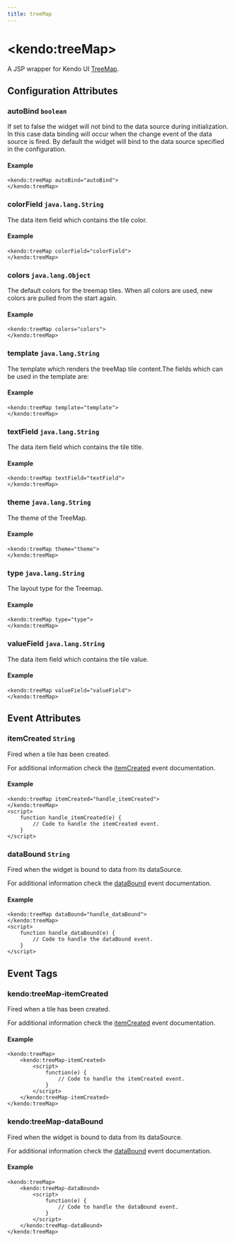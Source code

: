 ```yaml
---
title: treeMap
---
```


# \<kendo:treeMap\>
A JSP wrapper for Kendo UI [TreeMap](/api/dataviz/treemap).

## Configuration Attributes

### autoBind `boolean`

If set to false the widget will not bind to the data source during initialization. In this case data binding will occur when the change event of the
data source is fired. By default the widget will bind to the data source specified in the configuration.

#### Example
    <kendo:treeMap autoBind="autoBind">
    </kendo:treeMap>

### colorField `java.lang.String`

The data item field which contains the tile color.

#### Example
    <kendo:treeMap colorField="colorField">
    </kendo:treeMap>

### colors `java.lang.Object`

The default colors for the treemap tiles. When all colors are used, new colors are pulled from the start again.

#### Example
    <kendo:treeMap colors="colors">
    </kendo:treeMap>

### template `java.lang.String`

The template which renders the treeMap tile content.The fields which can be used in the template are:

#### Example
    <kendo:treeMap template="template">
    </kendo:treeMap>

### textField `java.lang.String`

The data item field which contains the tile title.

#### Example
    <kendo:treeMap textField="textField">
    </kendo:treeMap>

### theme `java.lang.String`

The theme of the TreeMap.

#### Example
    <kendo:treeMap theme="theme">
    </kendo:treeMap>

### type `java.lang.String`

The layout type for the Treemap.

#### Example
    <kendo:treeMap type="type">
    </kendo:treeMap>

### valueField `java.lang.String`

The data item field which contains the tile value.

#### Example
    <kendo:treeMap valueField="valueField">
    </kendo:treeMap>


## Event Attributes

### itemCreated `String`

Fired when a tile has been created.


For additional information check the [itemCreated](/api/dataviz/treemap#events-itemCreated) event documentation.

#### Example
    <kendo:treeMap itemCreated="handle_itemCreated">
    </kendo:treeMap>
    <script>
        function handle_itemCreated(e) {
            // Code to handle the itemCreated event.
        }
    </script>

### dataBound `String`

Fired when the widget is bound to data from its dataSource.


For additional information check the [dataBound](/api/dataviz/treemap#events-dataBound) event documentation.

#### Example
    <kendo:treeMap dataBound="handle_dataBound">
    </kendo:treeMap>
    <script>
        function handle_dataBound(e) {
            // Code to handle the dataBound event.
        }
    </script>

## Event Tags

### kendo:treeMap-itemCreated

Fired when a tile has been created.


For additional information check the [itemCreated](/api/dataviz/treemap#events-itemCreated) event documentation.

#### Example
    <kendo:treeMap>
        <kendo:treeMap-itemCreated>
            <script>
                function(e) {
                    // Code to handle the itemCreated event.
                }
            </script>
        </kendo:treeMap-itemCreated>
    </kendo:treeMap>

### kendo:treeMap-dataBound

Fired when the widget is bound to data from its dataSource.


For additional information check the [dataBound](/api/dataviz/treemap#events-dataBound) event documentation.

#### Example
    <kendo:treeMap>
        <kendo:treeMap-dataBound>
            <script>
                function(e) {
                    // Code to handle the dataBound event.
                }
            </script>
        </kendo:treeMap-dataBound>
    </kendo:treeMap>

